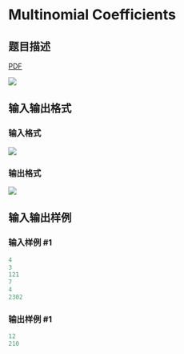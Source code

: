 # Multinomial Coefficients

## 题目描述

[problemUrl]: https://uva.onlinejudge.org/index.php?option=com_onlinejudge&Itemid=8&category=11&page=show_problem&problem=852

[PDF](https://uva.onlinejudge.org/external/9/p911.pdf)

![](https://cdn.luogu.com.cn/upload/vjudge_pic/UVA911/11f2837783f46344a3a8b57fc28910e6866aee29.png)

## 输入输出格式

### 输入格式

![](https://cdn.luogu.com.cn/upload/vjudge_pic/UVA911/2df73a1a57730eaedfdd644549ac047f0fcdc549.png)

### 输出格式

![](https://cdn.luogu.com.cn/upload/vjudge_pic/UVA911/87846cd8c542e41c27bdfbc82bb7d996329f6f75.png)

## 输入输出样例

### 输入样例 #1

```cpp
4
3
121
7
4
2302
```


### 输出样例 #1

```cpp
12
210
```


